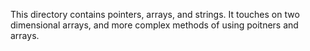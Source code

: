 This directory contains pointers, arrays, and strings. It touches on two dimensional arrays, and
more complex methods of using poitners and arrays.

